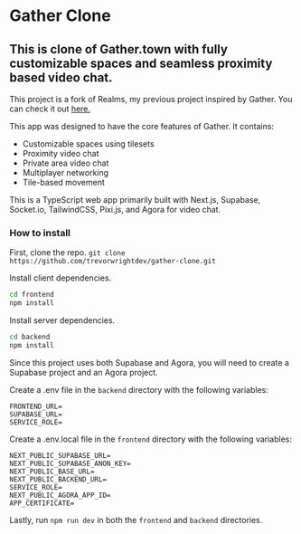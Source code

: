 # Gather Clone

## This is clone of Gather.town with fully customizable spaces and seamless proximity based video chat.

This project is a fork of Realms, my previous project inspired by Gather. You can check it out [here.](https://github.com/trevorwrightdev/realms)

This app was designed to have the core features of Gather. It contains:

- Customizable spaces using tilesets
- Proximity video chat
- Private area video chat 
- Multiplayer networking
- Tile-based movement

This is a TypeScript web app primarily built with Next.js, Supabase, Socket.io, TailwindCSS, Pixi.js, and Agora for video chat. 

### How to install

First, clone the repo.
`git clone https://github.com/trevorwrightdev/gather-clone.git`

Install client dependencies.
```bash
cd frontend
npm install
```

Install server dependencies.
```bash
cd backend
npm install
```

Since this project uses both Supabase and Agora, you will need to create a Supabase project and an Agora project.

Create a .env file in the `backend` directory with the following variables:
```
FRONTEND_URL=
SUPABASE_URL=
SERVICE_ROLE=
```

Create a .env.local file in the `frontend` directory with the following variables:
```
NEXT_PUBLIC_SUPABASE_URL=
NEXT_PUBLIC_SUPABASE_ANON_KEY=
NEXT_PUBLIC_BASE_URL=
NEXT_PUBLIC_BACKEND_URL=
SERVICE_ROLE=
NEXT_PUBLIC_AGORA_APP_ID=
APP_CERTIFICATE=
```

Lastly, run `npm run dev` in both the `frontend` and `backend` directories.
